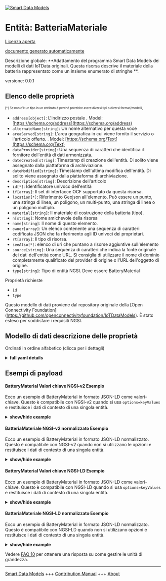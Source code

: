 <!-- 10-Header -->  
[![Smart Data Models](https://smartdatamodels.org/wp-content/uploads/2022/01/SmartDataModels_logo.png "Logo")](https://smartdatamodels.org)  
Entità: BatteriaMateriale  
=========================<!-- /10-Header -->  
<!-- 15-License -->  
[Licenza aperta](https://github.com/smart-data-models//dataModel.OCF/blob/master/BatteryMaterial/LICENSE.md)  
[documento generato automaticamente](https://docs.google.com/presentation/d/e/2PACX-1vTs-Ng5dIAwkg91oTTUdt8ua7woBXhPnwavZ0FxgR8BsAI_Ek3C5q97Nd94HS8KhP-r_quD4H0fgyt3/pub?start=false&loop=false&delayms=3000#slide=id.gb715ace035_0_60)  
<!-- /15-License -->  
<!-- 20-Description -->  
Descrizione globale: **Adattamento del programma Smart Data Models dei modelli di dati IoTData originali. Questa risorsa descrive il materiale della batteria rappresentato come un insieme enumerato di stringhe **.  
versione: 0.0.1  
<!-- /20-Description -->  
<!-- 30-PropertiesList -->  

## Elenco delle proprietà  

<sup><sub>[*] Se non c'è un tipo in un attributo è perché potrebbe avere diversi tipi o diversi formati/modelli</sub></sup>.  
- `address[object]`: L'indirizzo postale  . Model: [https://schema.org/address](https://schema.org/address)- `alternateName[string]`: Un nome alternativo per questa voce  - `areaServed[string]`: L'area geografica in cui viene fornito il servizio o l'articolo offerto.  . Model: [https://schema.org/Text](https://schema.org/Text)- `dataProvider[string]`: Una sequenza di caratteri che identifica il fornitore dell'entità di dati armonizzata.  - `dateCreated[string]`: Timestamp di creazione dell'entità. Di solito viene assegnato dalla piattaforma di archiviazione.  - `dateModified[string]`: Timestamp dell'ultima modifica dell'entità. Di solito viene assegnato dalla piattaforma di archiviazione.  - `description[string]`: Descrizione dell'articolo  - `id[*]`: Identificatore univoco dell'entità  - `if[array]`: Il set di interfacce OCF supportato da questa risorsa.  - `location[*]`: Riferimento Geojson all'elemento. Può essere un punto, una stringa di linea, un poligono, un multi-punto, una stringa di linea o un poligono multiplo.  - `material[string]`: Il materiale di costruzione della batteria (tipo).  - `n[string]`: Nome amichevole della risorsa  - `name[string]`: Il nome di questo elemento.  - `owner[array]`: Un elenco contenente una sequenza di caratteri codificata JSON che fa riferimento agli ID univoci dei proprietari.  - `rt[array]`: Il tipo di risorsa.  - `seeAlso[*]`: elenco di uri che puntano a risorse aggiuntive sull'elemento  - `source[string]`: Una sequenza di caratteri che indica la fonte originale dei dati dell'entità come URL. Si consiglia di utilizzare il nome di dominio completamente qualificato del provider di origine o l'URL dell'oggetto di origine.  - `type[string]`: Tipo di entità NGSI. Deve essere BatteryMaterial  <!-- /30-PropertiesList -->  
<!-- 35-RequiredProperties -->  
Proprietà richieste  
- `id`  - `type`  <!-- /35-RequiredProperties -->  
<!-- 40-RequiredProperties -->  
Questo modello di dati proviene dal repository originale della [Open Connectivity Foundation] (https://github.com/openconnectivityfoundation/IoTDataModels). È stato esteso per soddisfare i requisiti NGSI.  
<!-- /40-RequiredProperties -->  
<!-- 50-DataModelHeader -->  
## Modello di dati descrizione delle proprietà  
Ordinati in ordine alfabetico (clicca per i dettagli)  
<!-- /50-DataModelHeader -->  
<!-- 60-ModelYaml -->  
<details><summary><strong>full yaml details</strong></summary>    
```yaml  
BatteryMaterial:    
  description: 'Smart Data Models Program adaptation of the original IoTData data Models. This Resource describes the battery material represented as an enumerated set of strings.'    
  properties:    
    address:    
      description: 'The mailing address'    
      properties:    
        addressCountry:    
          description: 'Property. The country. For example, Spain. Model:''https://schema.org/addressCountry'''    
          type: string    
        addressLocality:    
          description: 'Property. The locality in which the street address is, and which is in the region. Model:''https://schema.org/addressLocality'''    
          type: string    
        addressRegion:    
          description: 'Property. The region in which the locality is, and which is in the country. Model:''https://schema.org/addressRegion'''    
          type: string    
        postOfficeBoxNumber:    
          description: 'Property. The post office box number for PO box addresses. For example, 03578. Model:''https://schema.org/postOfficeBoxNumber'''    
          type: string    
        postalCode:    
          description: 'Property. The postal code. For example, 24004. Model:''https://schema.org/https://schema.org/postalCode'''    
          type: string    
        streetAddress:    
          description: 'Property. The street address. Model:''https://schema.org/streetAddress'''    
          type: string    
      type: object    
      x-ngsi:    
        model: https://schema.org/address    
        type: Property    
    alternateName:    
      description: 'An alternative name for this item'    
      type: string    
      x-ngsi:    
        type: Property    
    areaServed:    
      description: 'The geographic area where a service or offered item is provided'    
      type: string    
      x-ngsi:    
        model: https://schema.org/Text    
        type: Property    
    dataProvider:    
      description: 'A sequence of characters identifying the provider of the harmonised data entity.'    
      type: string    
      x-ngsi:    
        type: Property    
    dateCreated:    
      description: 'Entity creation timestamp. This will usually be allocated by the storage platform.'    
      format: date-time    
      type: string    
      x-ngsi:    
        type: Property    
    dateModified:    
      description: 'Timestamp of the last modification of the entity. This will usually be allocated by the storage platform.'    
      format: date-time    
      type: string    
      x-ngsi:    
        type: Property    
    description:    
      description: 'A description of this item'    
      type: string    
      x-ngsi:    
        type: Property    
    id:    
      anyOf: &batterymaterial_-_properties_-_owner_-_items_-_anyof    
        - description: 'Property. Identifier format of any NGSI entity'    
          maxLength: 256    
          minLength: 1    
          pattern: ^[\w\-\.\{\}\$\+\*\[\]`|~^@!,:\\]+$    
          type: string    
        - description: 'Property. Identifier format of any NGSI entity'    
          format: uri    
          type: string    
      description: 'Unique identifier of the entity'    
      x-ngsi:    
        type: Property    
    if:    
      description: 'The OCF Interface set supported by this Resource.'    
      items:    
        enum:    
          - oic.if.s    
          - oic.if.baseline    
        type: string    
      minItems: 2    
      readOnly: true    
      type: array    
      uniqueItems: true    
      x-ngsi:    
        type: Property    
    location:    
      description: 'Geojson reference to the item. It can be Point, LineString, Polygon, MultiPoint, MultiLineString or MultiPolygon'    
      oneOf:    
        - description: 'Geoproperty. Geojson reference to the item. Point'    
          properties:    
            bbox:    
              items:    
                type: number    
              minItems: 4    
              type: array    
            coordinates:    
              items:    
                type: number    
              minItems: 2    
              type: array    
            type:    
              enum:    
                - Point    
              type: string    
          required:    
            - type    
            - coordinates    
          title: 'GeoJSON Point'    
          type: object    
        - description: 'Geoproperty. Geojson reference to the item. LineString'    
          properties:    
            bbox:    
              items:    
                type: number    
              minItems: 4    
              type: array    
            coordinates:    
              items:    
                items:    
                  type: number    
                minItems: 2    
                type: array    
              minItems: 2    
              type: array    
            type:    
              enum:    
                - LineString    
              type: string    
          required:    
            - type    
            - coordinates    
          title: 'GeoJSON LineString'    
          type: object    
        - description: 'Geoproperty. Geojson reference to the item. Polygon'    
          properties:    
            bbox:    
              items:    
                type: number    
              minItems: 4    
              type: array    
            coordinates:    
              items:    
                items:    
                  items:    
                    type: number    
                  minItems: 2    
                  type: array    
                minItems: 4    
                type: array    
              type: array    
            type:    
              enum:    
                - Polygon    
              type: string    
          required:    
            - type    
            - coordinates    
          title: 'GeoJSON Polygon'    
          type: object    
        - description: 'Geoproperty. Geojson reference to the item. MultiPoint'    
          properties:    
            bbox:    
              items:    
                type: number    
              minItems: 4    
              type: array    
            coordinates:    
              items:    
                items:    
                  type: number    
                minItems: 2    
                type: array    
              type: array    
            type:    
              enum:    
                - MultiPoint    
              type: string    
          required:    
            - type    
            - coordinates    
          title: 'GeoJSON MultiPoint'    
          type: object    
        - description: 'Geoproperty. Geojson reference to the item. MultiLineString'    
          properties:    
            bbox:    
              items:    
                type: number    
              minItems: 4    
              type: array    
            coordinates:    
              items:    
                items:    
                  items:    
                    type: number    
                  minItems: 2    
                  type: array    
                minItems: 2    
                type: array    
              type: array    
            type:    
              enum:    
                - MultiLineString    
              type: string    
          required:    
            - type    
            - coordinates    
          title: 'GeoJSON MultiLineString'    
          type: object    
        - description: 'Geoproperty. Geojson reference to the item. MultiLineString'    
          properties:    
            bbox:    
              items:    
                type: number    
              minItems: 4    
              type: array    
            coordinates:    
              items:    
                items:    
                  items:    
                    items:    
                      type: number    
                    minItems: 2    
                    type: array    
                  minItems: 4    
                  type: array    
                type: array    
              type: array    
            type:    
              enum:    
                - MultiPolygon    
              type: string    
          required:    
            - type    
            - coordinates    
          title: 'GeoJSON MultiPolygon'    
          type: object    
      x-ngsi:    
        type: Geoproperty    
    material:    
      description: 'The battery construction material (type).'    
      enum:    
        - Alkaline    
        - 'Aluminium Air'    
        - 'Aluminium Ion'    
        - 'Atomic Betavoltaics'    
        - 'Atomic Optoelectric Nuclear'    
        - 'Atomic Nuclear'    
        - 'Bunsen Cell'    
        - 'Chromic Acid Cell'    
        - 'Poggendorff Cell'    
        - 'Clark Cell'    
        - 'Daniell Cell'    
        - 'Dry Cell'    
        - Earth    
        - Flow    
        - 'Flow Vanadium Redox'    
        - 'Flow Zinc Bromine'    
        - 'Flow Zinc Cerium'    
        - Frog    
        - Fuel    
        - 'Galvanic Cell'    
        - Glass    
        - 'Grove Cell'    
        - 'Lead Acid'    
        - 'Lead Acid Deep Cycle'    
        - 'Lead Acid VRLA'    
        - 'Lead Acid AGM'    
        - 'Lead Acid Gel'    
        - 'Leclanche Cell'    
        - 'Lemon Potato'    
        - Lithium    
        - 'Lithium Air'    
        - 'Lithium Ion'    
        - 'Lithium Ion Cobalt Oxide (ICR)'    
        - 'Lithium Ion Manganese Oxide (IMR)'    
        - 'Lithium Ion Polymer'    
        - 'Lithium Iron Phosphate'    
        - 'Lithium Sulfur'    
        - 'Lithium Titanate'    
        - 'Lithium Ion Thin Film'    
        - Magnesium    
        - 'Magnesium Ion'    
        - Mercury    
        - 'Molten Salt'    
        - 'Nickel Cadmium'    
        - 'Nickel Cadmium Vented Cell'    
        - 'Nickel Hydrogen'    
        - 'Nickel Iron '    
        - 'Nickel Metal Hydride'    
        - 'Nickel Metal Hydride Low Self-Discharge'    
        - 'Nickel Oxyhydroxide'    
        - 'Nickel Oxyride'    
        - 'Nickel Zinc'    
        - 'Organic Radical'    
        - Paper    
        - 'Polymer Based'    
        - 'Polysulfide Bromide'    
        - 'Potassium Ion'    
        - 'Pulvermachers Chain'    
        - 'Silicon Air'    
        - 'Silver Calcium'    
        - 'Silver Oxide'    
        - 'Silver Zinc'    
        - 'Sodium Ion'    
        - 'Sodium Sulfur'    
        - 'Solid State'    
        - Sugar    
        - 'Super Iron'    
        - UltraBattery    
        - 'Voltaic Pile'    
        - 'Voltaic Pile Penny'    
        - 'Voltaic Pile Trough'    
        - 'Water Activated'    
        - 'Weston Cell'    
        - 'Zinc Air'    
        - 'Zinc Carbon'    
        - 'Zinc Chloride'    
        - 'Zinc Ion'    
        - Unknown    
      readOnly: true    
      type: string    
      x-ngsi:    
        type: Property    
    n:    
      description: 'Friendly name of the Resource'    
      maxLength: 64    
      readOnly: true    
      type: string    
      x-ngsi:    
        type: Property    
    name:    
      description: 'The name of this item.'    
      type: string    
      x-ngsi:    
        type: Property    
    owner:    
      description: 'A List containing a JSON encoded sequence of characters referencing the unique Ids of the owner(s)'    
      items:    
        anyOf: *batterymaterial_-_properties_-_owner_-_items_-_anyof    
        description: 'Property. Unique identifier of the entity'    
      type: array    
      x-ngsi:    
        type: Property    
    rt:    
      description: 'The Resource Type.'    
      items:    
        enum:    
          - oic.r.batterymaterial    
        maxLength: 64    
        type: string    
      minItems: 1    
      readOnly: true    
      type: array    
      uniqueItems: true    
      x-ngsi:    
        type: Property    
    seeAlso:    
      description: 'list of uri pointing to additional resources about the item'    
      oneOf:    
        - items:    
            format: uri    
            type: string    
          minItems: 1    
          type: array    
        - format: uri    
          type: string    
      x-ngsi:    
        type: Property    
    source:    
      description: 'A sequence of characters giving the original source of the entity data as a URL. Recommended to be the fully qualified domain name of the source provider, or the URL to the source object.'    
      type: string    
      x-ngsi:    
        type: Property    
    type:    
      description: 'NGSI entity type. It has to be BatteryMaterial'    
      enum:    
        - BatteryMaterial    
      type: string    
      x-ngsi:    
        type: Property    
  required:    
    - id    
    - type    
  type: object    
  x-derived-from: https://github.com/OpenInterConnect/IoTDataModels/blob/master/BatteryMaterialResURI.swagger.json    
  x-disclaimer: 'Redistribution and use in source and binary forms, with or without modification, are permitted  provided that the license conditions are met. Copyleft (c) 2021 Contributors to Smart Data Models Program'    
  x-license-url: https://github.com/smart-data-models/dataModel.OCF/blob/master/BatteryMaterial/LICENSE.md    
  x-model-schema: https://smart-data-models.github.io/dataModel.IoTDataModels/BatteryMaterial/schema.json    
  x-model-tags: OCF    
  x-version: 0.0.1    
```  
</details>    
<!-- /60-ModelYaml -->  
<!-- 70-MiddleNotes -->  
<!-- /70-MiddleNotes -->  
<!-- 80-Examples -->  
## Esempi di payload  
#### BatteryMaterial Valori chiave NGSI-v2 Esempio  
Ecco un esempio di BatteryMaterial in formato JSON-LD come valori-chiave. Questo è compatibile con NGSI-v2 quando si usa `options=keyValues` e restituisce i dati di contesto di una singola entità.  
<details><summary><strong>show/hide example</strong></summary>    
```json  
{  
  "id": "urn:ngsi-ld:BatteryMaterial:id:BIGG:65391750",  
  "dateCreated": "2015-08-09T21:48:44Z",  
  "dateModified": "2011-09-08T04:27:31Z",  
  "source": "Value two guy eye music wife might. Pressure police relationship cause person. Million official tree say art we system.",  
  "name": "Clearly turn series another kid. Arrive on firm TV the spring piece. Score man crime million stock peace risk.",  
  "alternateName": "Company kid pull realize special maybe. Letter result prevent room. Position billion home discover industry often general.",  
  "description": "Really road stay make face compare heart. Main note green item why ago.",  
  "dataProvider": "Develop throw bar discussion. Head continue growth either these hundred. Story space expect but church.",  
  "owner": [  
    "urn:ngsi-ld:BatteryMaterial:items:DZKF:56488970",  
    "urn:ngsi-ld:BatteryMaterial:items:XBYH:64008923"  
  ],  
  "seeAlso": [  
    "urn:ngsi-ld:BatteryMaterial:items:HLUT:17324623",  
    "urn:ngsi-ld:BatteryMaterial:items:RSRZ:45355989"  
  ],  
  "location": {  
    "type": "Point",  
    "coordinates": [  
      72.3612535,  
      145.935183  
    ]  
  },  
  "address": {  
    "streetAddress": "Break and six table agree. Year garden board claim mention total.",  
    "addressLocality": "Camera responsibility interview animal not. Artist end ball me.",  
    "addressRegion": "Say explain available Mrs floor fall security parent. Pick let challenge decade bed camera develop. Huge likely memory people great mention.",  
    "addressCountry": "Black beat run collection. Country billion any whom doctor. Contain may keep south.",  
    "postalCode": "Close organization man take type save. Tree space wind would off summer.",  
    "postOfficeBoxNumber": "Build president action cover."  
  },  
  "areaServed": "Reality drive forward enter travel game about. Successful who direction stay answer law vote certain."  
}  
```  
</details>  
#### BatteriaMateriale NGSI-v2 normalizzato Esempio  
Ecco un esempio di BatteryMaterial in formato JSON-LD normalizzato. Questo è compatibile con NGSI-v2 quando non si utilizzano le opzioni e restituisce i dati di contesto di una singola entità.  
<details><summary><strong>show/hide example</strong></summary>    
```json  
{  
  "id": {  
    "type": "string",  
    "value": "urn:ngsi-ld:BatteryMaterial:id:BIGG:65391750"  
  },  
  "dateCreated": {  
    "format": "date-time",  
    "type": "string",  
    "value": "2015-08-09T21:48:44Z"  
  },  
  "dateModified": {  
    "format": "date-time",  
    "type": "string",  
    "value": "2011-09-08T04:27:31Z"  
  },  
  "source": {  
    "type": "string",  
    "value": "Value two guy eye music wife might. Pressure police relationship cause person. Million official tree say art we system."  
  },  
  "name": {  
    "type": "string",  
    "value": "Clearly turn series another kid. Arrive on firm TV the spring piece. Score man crime million stock peace risk."  
  },  
  "alternateName": {  
    "type": "string",  
    "value": "Company kid pull realize special maybe. Letter result prevent room. Position billion home discover industry often general."  
  },  
  "description": {  
    "type": "string",  
    "value": "Really road stay make face compare heart. Main note green item why ago."  
  },  
  "dataProvider": {  
    "type": "string",  
    "value": "Develop throw bar discussion. Head continue growth either these hundred. Story space expect but church."  
  },  
  "owner": {  
    "type": "array",  
    "value": [  
      "urn:ngsi-ld:BatteryMaterial:items:DZKF:56488970",  
      "urn:ngsi-ld:BatteryMaterial:items:XBYH:64008923"  
    ]  
  },  
  "seeAlso": {  
    "type": "array",  
    "value": [  
      "urn:ngsi-ld:BatteryMaterial:items:HLUT:17324623",  
      "urn:ngsi-ld:BatteryMaterial:items:RSRZ:45355989"  
    ]  
  },  
  "location": {  
    "type": "object",  
    "value": {  
      "type": "Point",  
      "coordinates": [  
        72.3612535,  
        145.935183  
      ]  
    }  
  },  
  "address": {  
    "type": "object",  
    "value": {  
      "streetAddress": "Break and six table agree. Year garden board claim mention total.",  
      "addressLocality": "Camera responsibility interview animal not. Artist end ball me.",  
      "addressRegion": "Say explain available Mrs floor fall security parent. Pick let challenge decade bed camera develop. Huge likely memory people great mention.",  
      "addressCountry": "Black beat run collection. Country billion any whom doctor. Contain may keep south.",  
      "postalCode": "Close organization man take type save. Tree space wind would off summer.",  
      "postOfficeBoxNumber": "Build president action cover."  
    }  
  },  
  "areaServed": {  
    "type": "string",  
    "value": "Reality drive forward enter travel game about. Successful who direction stay answer law vote certain."  
  }  
}  
```  
</details>  
#### BatteryMaterial Valori chiave NGSI-LD Esempio  
Ecco un esempio di BatteryMaterial in formato JSON-LD come valori-chiave. Questo è compatibile con NGSI-LD quando si usa `options=keyValues` e restituisce i dati di contesto di una singola entità.  
<details><summary><strong>show/hide example</strong></summary>    
```json  
{  
    "id": "urn:ngsi-ld:BatteryMaterial:id:BIGG:65391750",  
    "dateCreated": "2015-08-09T21:48:44Z",  
    "dateModified": "2011-09-08T04:27:31Z",  
    "source": "Value two guy eye music wife might. Pressure police relationship cause person. Million official tree say art we system.",  
    "name": "Clearly turn series another kid. Arrive on firm TV the spring piece. Score man crime million stock peace risk.",  
    "alternateName": "Company kid pull realize special maybe. Letter result prevent room. Position billion home discover industry often general.",  
    "description": "Really road stay make face compare heart. Main note green item why ago.",  
    "dataProvider": "Develop throw bar discussion. Head continue growth either these hundred. Story space expect but church.",  
    "owner": [  
        "urn:ngsi-ld:BatteryMaterial:items:DZKF:56488970",  
        "urn:ngsi-ld:BatteryMaterial:items:XBYH:64008923"  
    ],  
    "seeAlso": [  
        "urn:ngsi-ld:BatteryMaterial:items:HLUT:17324623",  
        "urn:ngsi-ld:BatteryMaterial:items:RSRZ:45355989"  
    ],  
    "location": {  
        "type": "Point",  
        "coordinates": [  
            72.3612535,  
            145.935183  
        ]  
    },  
    "address": {  
        "streetAddress": "Break and six table agree. Year garden board claim mention total.",  
        "addressLocality": "Camera responsibility interview animal not. Artist end ball me.",  
        "addressRegion": "Say explain available Mrs floor fall security parent. Pick let challenge decade bed camera develop. Huge likely memory people great mention.",  
        "addressCountry": "Black beat run collection. Country billion any whom doctor. Contain may keep south.",  
        "postalCode": "Close organization man take type save. Tree space wind would off summer.",  
        "postOfficeBoxNumber": "Build president action cover."  
    },  
    "areaServed": "Reality drive forward enter travel game about. Successful who direction stay answer law vote certain.",  
    "@context": [  
        "https://smartdatamodels.org/context.jsonld",  
        "https://raw.githubusercontent.com/smart-data-models/dataModel.OCF/master/context.jsonld"  
    ]  
}  
```  
</details>  
#### BatteriaMateriale NGSI-LD normalizzato Esempio  
Ecco un esempio di BatteryMaterial in formato JSON-LD normalizzato. Questo è compatibile con NGSI-LD quando non si utilizzano opzioni e restituisce i dati di contesto di una singola entità.  
<details><summary><strong>show/hide example</strong></summary>    
```json  
{  
    "id": "urn:ngsi-ld:BatteryMaterial:id:HCTC:40821775",  
    "dateCreated": {  
        "type": "Property",  
        "value": {  
            "@type": "DateTime",  
            "@value": "2017-07-21T12:56:20Z"  
        }  
    },  
    "dateModified": {  
        "type": "Property",  
        "value": {  
            "@type": "DateTime",  
            "@value": "1993-07-01T23:00:49Z"  
        }  
    },  
    "source": {  
        "type": "Property",  
        "value": "Live current program whom order throughout. Then as sure daughter may. Head adult result increase edge lay."  
    },  
    "name": {  
        "type": "Property",  
        "value": "Himself central situation prepare that adult point."  
    },  
    "alternateName": {  
        "type": "Property",  
        "value": "Type statement only air dark open despite. Ball college military number."  
    },  
    "description": {  
        "type": "Property",  
        "value": "Modern affect item. Bag better according modern similar week. Outside interest beat often do. Protect debate evidence range city some."  
    },  
    "dataProvider": {  
        "type": "Property",  
        "value": "Choose either although once. Population director color fall. Everyone whose bit. Economy lot your organization she road learn plan."  
    },  
    "owner": {  
        "type": "Property",  
        "value": [  
            "urn:ngsi-ld:BatteryMaterial:items:JHVW:48519448",  
            "urn:ngsi-ld:BatteryMaterial:items:IZMM:77243061"  
        ]  
    },  
    "seeAlso": {  
        "type": "Property",  
        "value": [  
            "urn:ngsi-ld:BatteryMaterial:items:NXED:66845258"  
        ]  
    },  
    "location": {  
        "type": "Property",  
        "value": {  
            "type": "Point",  
            "coordinates": [  
                3.9893905,  
                -149.157008  
            ]  
        }  
    },  
    "address": {  
        "type": "Property",  
        "value": {  
            "streetAddress": "Probably ask half behavior risk. Citizen school tough government north simple former. American view rock school fill true. Away behind level whether.",  
            "addressLocality": "Class amount again system act consumer subject. Left keep building identify case. Decade create reveal billion Mr. Clear purpose stand piece today bit who.",  
            "addressRegion": "Be other official life. Court first available find face across task.",  
            "addressCountry": "Public home rock point maybe design. Police that whom morning inside coach choose. Sell whole remain range account candidate over paper.",  
            "postalCode": "Ten heavy recently miss concern. Race several great know. Care once level western trouble.",  
            "postOfficeBoxNumber": "Specific cause example government nice free window product. And she water she between."  
        }  
    },  
    "areaServed": {  
        "type": "Property",  
        "value": "Yourself activity wrong pattern Mrs important. Finally moment western wish strategy likely be."  
    },  
    "@context": [  
        "https://smartdatamodels.org/context.jsonld",  
        "https://raw.githubusercontent.com/smart-data-models/dataModel.OCF/master/context.jsonld"  
    ]  
}  
```  
</details><!-- /80-Examples -->  
<!-- 90-FooterNotes -->  
<!-- /90-FooterNotes -->  
<!-- 95-Units -->  
Vedere [FAQ 10](https://smartdatamodels.org/index.php/faqs/) per ottenere una risposta su come gestire le unità di grandezza.  
<!-- /95-Units -->  
<!-- 97-LastFooter -->  
---  
[Smart Data Models](https://smartdatamodels.org) +++ [Contribution Manual](https://bit.ly/contribution_manual) +++ [About](https://bit.ly/Introduction_SDM)<!-- /97-LastFooter -->  
